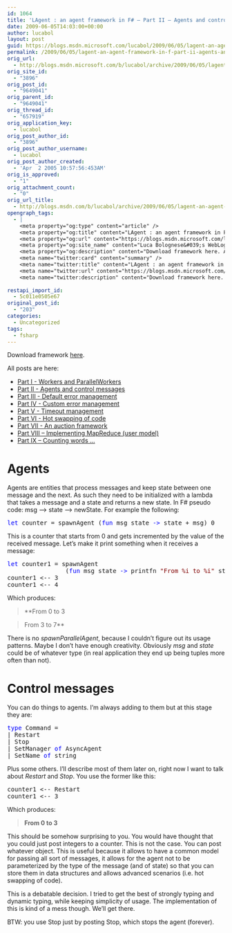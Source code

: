 ```yaml
---
id: 1064
title: 'LAgent : an agent framework in F# – Part II – Agents and control messages'
date: 2009-06-05T14:03:00+00:00
author: lucabol
layout: post
guid: https://blogs.msdn.microsoft.com/lucabol/2009/06/05/lagent-an-agent-framework-in-f-part-ii-agents-and-control-messages/
permalink: /2009/06/05/lagent-an-agent-framework-in-f-part-ii-agents-and-control-messages/
orig_url:
  - http://blogs.msdn.microsoft.com/b/lucabol/archive/2009/06/05/lagent-an-agent-framework-in-f-part-ii-agents-and-control-messages.aspx
orig_site_id:
  - "3896"
orig_post_id:
  - "9649041"
orig_parent_id:
  - "9649041"
orig_thread_id:
  - "657919"
orig_application_key:
  - lucabol
orig_post_author_id:
  - "3896"
orig_post_author_username:
  - lucabol
orig_post_author_created:
  - 'Apr  2 2005 10:57:56:453AM'
orig_is_approved:
  - "1"
orig_attachment_count:
  - "0"
orig_url_title:
  - http://blogs.msdn.com/b/lucabol/archive/2009/06/05/lagent-an-agent-framework-in-f-part-ii-agents-and-control-messages.aspx
opengraph_tags:
  - |
    <meta property="og:type" content="article" />
    <meta property="og:title" content="LAgent : an agent framework in F# &ndash; Part II &ndash; Agents and control messages" />
    <meta property="og:url" content="https://blogs.msdn.microsoft.com/lucabol/2009/06/05/lagent-an-agent-framework-in-f-part-ii-agents-and-control-messages/" />
    <meta property="og:site_name" content="Luca Bolognese&#039;s WebLog" />
    <meta property="og:description" content="Download framework here. All posts are here: Part I  - Workers and ParallelWorkers Part II  - Agents and control messages Part III  - Default error management Part IV  - Custom error management Part V  - Timeout management Part VI  - Hot swapping of code Part VII  - An auction framework Part VIII – Implementing MapReduce..." />
    <meta name="twitter:card" content="summary" />
    <meta name="twitter:title" content="LAgent : an agent framework in F# &ndash; Part II &ndash; Agents and control messages" />
    <meta name="twitter:url" content="https://blogs.msdn.microsoft.com/lucabol/2009/06/05/lagent-an-agent-framework-in-f-part-ii-agents-and-control-messages/" />
    <meta name="twitter:description" content="Download framework here. All posts are here: Part I  - Workers and ParallelWorkers Part II  - Agents and control messages Part III  - Default error management Part IV  - Custom error management Part V  - Timeout management Part VI  - Hot swapping of code Part VII  - An auction framework Part VIII – Implementing MapReduce..." />
    
restapi_import_id:
  - 5c011e0505e67
original_post_id:
  - "203"
categories:
  - Uncategorized
tags:
  - fsharp
---
```

Download framework [here](http://code.msdn.microsoft.com/LAgent).

All posts are here:

  * [Part I  - Workers and ParallelWorkers](http://blogs.msdn.com/lucabol/archive/2009/05/29/lagent-an-agent-framework-in-f-part-i-workers-and-parallelworkers.aspx) 
  * [Part II  - Agents and control messages](http://blogs.msdn.com/lucabol/archive/2009/06/05/lagent-an-agent-framework-in-f-part-ii-agents-and-control-messages.aspx) 
  * [Part III  - Default error management](http://blogs.msdn.com/lucabol/archive/2009/06/12/lagent-an-agent-framework-in-f-part-iii-default-error-management.aspx) 
  * [Part IV  - Custom error management](http://blogs.msdn.com/lucabol/archive/2009/06/19/lagent-an-agent-framework-in-f-part-iv-custom-error-management.aspx) 
  * [Part V  - Timeout management](http://blogs.msdn.com/lucabol/archive/2009/06/26/lagent-an-agent-framework-in-f-part-v-timeout-management.aspx) 
  * [Part VI  - Hot swapping of code](http://blogs.msdn.com/lucabol/archive/2009/07/03/lagent-an-agent-framework-in-f-part-vi-hot-swapping-of-code-and-something-silly.aspx) 
  * [Part VII  - An auction framework](http://blogs.msdn.com/lucabol/archive/2009/07/10/lagent-an-agent-framework-in-f-part-vii-an-auction-application.aspx) 
  * [Part VIII – Implementing MapReduce (user model)](http://blogs.msdn.com/lucabol/archive/2009/09/04/lagent-an-agent-framework-in-f-part-viii-implementing-mapreduce-user-model.aspx) 
  * [Part IX – Counting words …](http://blogs.msdn.com/lucabol/archive/2009/09/18/lagent-an-agent-framework-in-f-part-ix-counting-words.aspx) 

# Agents

Agents are entities that process messages and keep state between one message and the next. As such they need to be initialized with a lambda that takes a message and a state and returns a new state. In F# pseudo code: msg –> state –> newState. For example the following:

<pre class="code"><span style="color:blue;">let </span>counter = spawnAgent (<span style="color:blue;">fun </span>msg state <span style="color:blue;">-&gt; </span>state + msg) 0</pre>

This is a counter that starts from 0 and gets incremented by the value of the received message. Let’s make it print something when it receives a message:

<pre class="code"><span style="color:blue;">let </span>counter1 = spawnAgent<br />                (<span style="color:blue;">fun </span>msg state <span style="color:blue;">-&gt; </span>printfn <span style="color:maroon;">"From %i to %i" </span>state (state + msg); state + msg) 0
counter1 &lt;-- 3
counter1 &lt;-- 4</pre>

Which produces:

> **From 0 to 3
        
>   
> From 3 to 7**

There is no _spawnParallelAgent_, because I couldn’t figure out its usage patterns. Maybe I don’t have enough creativity. Obviously _msg_ and _state_ could be of whatever type (in real application they end up being tuples more often than not).

# Control messages

You can do things to agents. I’m always adding to them but at this stage they are:

<pre class="code"><span style="color:blue;">type </span>Command =
| Restart
| Stop
| SetManager <span style="color:blue;">of </span>AsyncAgent
| SetName <span style="color:blue;">of </span>string</pre></p> 

Plus some others. I’ll describe most of them later on, right now I want to talk about _Restart_ and _Stop_. You use the former like this:

<pre class="code">counter1 &lt;-- Restart
counter1 &lt;-- 3</pre>

Which produces:

> **From 0 to 3**

This should be somehow surprising to you. You would have thought that you could just post integers to a counter. This is not the case. You can post whatever object. This is useful because it allows to have a common model for passing all sort of messages, it allows for the agent not to be parameterized by the type of the message (and of state) so that you can store them in data structures and allows advanced scenarios (i.e. hot swapping of code).

This is a debatable decision. I tried to get the best of strongly typing and dynamic typing, while keeping simplicity of usage. The implementation of this is kind of a mess though. We’ll get there.

BTW: you use Stop just by posting Stop, which stops the agent (forever).
